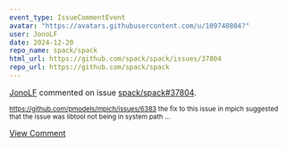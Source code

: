 ```yaml
---
event_type: IssueCommentEvent
avatar: "https://avatars.githubusercontent.com/u/109740804?"
user: JonoLF
date: 2024-12-20
repo_name: spack/spack
html_url: https://github.com/spack/spack/issues/37804
repo_url: https://github.com/spack/spack
---
```


<a href='https://github.com/JonoLF' target='_blank'>JonoLF</a> commented on issue <a href='https://github.com/spack/spack/issues/37804' target='_blank'>spack/spack#37804</a>.

<small>https://github.com/pmodels/mpich/issues/6383 the fix to this issue in mpich suggested that the issue was libtool not being in system path...</small>

<a href='https://github.com/spack/spack/issues/37804' target='_blank'>View Comment</a>